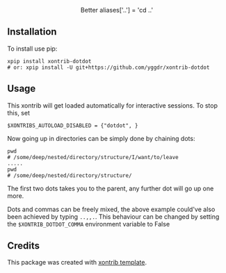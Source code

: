 <p align="center">
Better aliases['..'] = 'cd ..'
</p>


## Installation

To install use pip:

```xsh
xpip install xontrib-dotdot
# or: xpip install -U git+https://github.com/yggdr/xontrib-dotdot
```

## Usage

This xontrib will get loaded automatically for interactive sessions.
To stop this, set

```xsh
$XONTRIBS_AUTOLOAD_DISABLED = {"dotdot", }
```

Now going up in directories can be simply done by chaining dots:

```xsh
pwd
# /some/deep/nested/directory/structure/I/want/to/leave
.....
pwd
# /some/deep/nested/directory/structure/
```

The first two dots takes you to the parent, any further dot will go up one more.

Dots and commas can be freely mixed, the above example could've also been
achieved by typing `..,,.`. This behaviour can be changed by setting the
`$XONTRIB_DOTDOT_COMMA` environment variable to False

## Credits

This package was created with [xontrib template](https://github.com/xonsh/xontrib-template).
